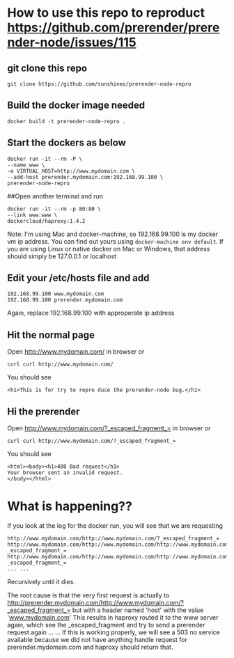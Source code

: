 # How to use this repo to reproduct https://github.com/prerender/prerender-node/issues/115

## git clone this repo
```
git clone https://github.com/sunshineo/prerender-node-repro
```

## Build the docker image needed
```
docker build -t prerender-node-repro .
```

## Start the dockers as below
```
docker run -it --rm -P \
--name www \
-e VIRTUAL_HOST=http://www.mydomain.com \
--add-host prerender.mydomain.com:192.168.99.100 \
prerender-node-repro
```

##Open another terminal and run
```
docker run -it --rm -p 80:80 \
--link www:www \
dockercloud/haproxy:1.4.2
```
Note: I'm using Mac and docker-machine, so 192.168.99.100 is my docker vm ip address. You can find out yours using `docker-machine env default`. If you are using Linux or native docker on Mac or Windows, that address should simply be 127.0.0.1 or localhost

## Edit your /etc/hosts file and add
```
192.168.99.100 www.mydomain.com
192.168.99.100 prerender.mydomain.com
```
Again, replace 192.168.99.100 with approperate ip address

## Hit the normal page
Open http://www.mydomain.com/ in browser or 
```
curl curl http://www.mydomain.com/
```
You should see
```
<h1>This is for try to repro duce the prerender-node bug.</h1>
```

## Hi the prerender
Open http://www.mydomain.com/?_escaped_fragment_= in browser or 
```
curl curl http://www.mydomain.com/?_escaped_fragment_=
```
You should see
```
<html><body><h1>400 Bad request</h1>
Your browser sent an invalid request.
</body></html>
```

# What is happening??
If you look at the log for the docker run, you will see that we are requesting
```
http://www.mydomain.com/http://www.mydomain.com/?_escaped_fragment_=
http://www.mydomain.com/http://www.mydomain.com/http://www.mydomain.com/?_escaped_fragment_=
http://www.mydomain.com/http://www.mydomain.com/http://www.mydomain.com/http://www.mydomain.com/?_escaped_fragment_=
... ...
```
Recursively until it dies.

The root cause is that the very first request is actually to http://prerender.mydomain.com/http://www.mydomain.com/?_escaped_fragment_= but with a header named 'host' with the value 'www.mydomain.com'
This results in haproxy routed it to the www server again, which see the _escaped_fragment and try to send a prerender request again ... ...
If this is working properly, we will see a 503 no service available because we did not have anything handle request for prerender.mydomain.com and haproxy should return that.



